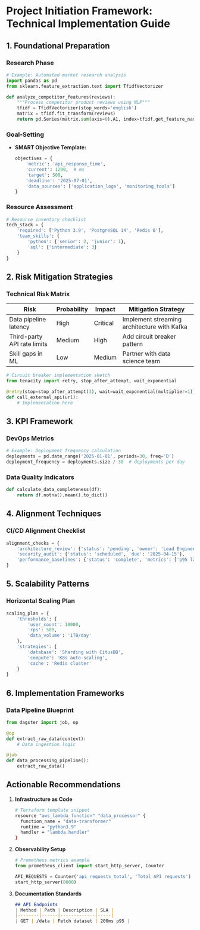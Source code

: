 # Project Initiation Framework: Technical Implementation Guide

## 1. Foundational Preparation
### Research Phase
```python
# Example: Automated market research analysis
import pandas as pd
from sklearn.feature_extraction.text import TfidfVectorizer

def analyze_competitor_features(reviews):
    """Process competitor product reviews using NLP"""
    tfidf = TfidfVectorizer(stop_words='english')
    matrix = tfidf.fit_transform(reviews)
    return pd.Series(matrix.sum(axis=0).A1, index=tfidf.get_feature_names_out()).nlargest(10)
```

### Goal-Setting
- **SMART Objective Template:**
  ```python
  objectives = {
      'metric': 'api_response_time',
      'current': 1200,  # ms
      'target': 500,
      'deadline': '2025-07-01',
      'data_sources': ['application_logs', 'monitoring_tools']
  }
  ```

### Resource Assessment
```python
# Resource inventory checklist
tech_stack = {
    'required': ['Python 3.9', 'PostgreSQL 14', 'Redis 6'],
    'team_skills': {
        'python': {'senior': 2, 'junior': 1},
        'sql': {'intermediate': 3}
    }
}
```

## 2. Risk Mitigation Strategies
### Technical Risk Matrix
| Risk | Probability | Impact | Mitigation Strategy |
|------|-------------|--------|---------------------|
| Data pipeline latency | High | Critical | Implement streaming architecture with Kafka |
| Third-party API rate limits | Medium | High | Add circuit breaker pattern |
| Skill gaps in ML | Low | Medium | Partner with data science team |

```python
# Circuit breaker implementation sketch
from tenacity import retry, stop_after_attempt, wait_exponential

@retry(stop=stop_after_attempt(3), wait=wait_exponential(multiplier=1))
def call_external_api(url):
    # Implementation here
```

## 3. KPI Framework
### DevOps Metrics
```python
# Example: Deployment frequency calculation
deployments = pd.date_range('2025-01-01', periods=30, freq='D')
deployment_frequency = deployments.size / 30  # deployments per day
```

### Data Quality Indicators
```python
def calculate_data_completeness(df):
    return df.notna().mean().to_dict()
```

## 4. Alignment Techniques
### CI/CD Alignment Checklist
```python
alignment_checks = {
    'architecture_review': {'status': 'pending', 'owner': 'Lead Engineer'},
    'security_audit': {'status': 'scheduled', 'due': '2025-04-15'},
    'performance_baselines': {'status': 'complete', 'metrics': ['p95 latency', 'error rate']}
}
```

## 5. Scalability Patterns
### Horizontal Scaling Plan
```python
scaling_plan = {
    'thresholds': {
        'user_count': 10000,
        'rps': 500,
        'data_volume': '1TB/day'
    },
    'strategies': {
        'database': 'Sharding with CitusDB',
        'compute': 'K8s auto-scaling',
        'cache': 'Redis cluster'
    }
}
```

## 6. Implementation Frameworks
### Data Pipeline Blueprint
```python
from dagster import job, op

@op
def extract_raw_data(context):
    # Data ingestion logic

@job
def data_processing_pipeline():
    extract_raw_data()
```

## Actionable Recommendations
1. **Infrastructure as Code**
   ```bash
   # Terraform template snippet
   resource "aws_lambda_function" "data_processor" {
     function_name = "data-transformer"
     runtime = "python3.9"
     handler = "lambda.handler"
   }
   ```

2. **Observability Setup**
   ```python
   # Prometheus metrics example
   from prometheus_client import start_http_server, Counter

   API_REQUESTS = Counter('api_requests_total', 'Total API requests')
   start_http_server(8000)
   ```

3. **Documentation Standards**
   ```markdown
   ## API Endpoints
   | Method | Path | Description | SLA |
   |--------|------|-------------|-----|
   | GET | /data | Fetch dataset | 200ms p95 |